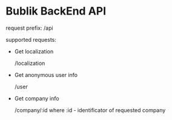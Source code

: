 # Bublik BackEnd API #

request prefix: /api

supported requests:

* Get localization

	/localization

* Get anonymous user info

	/user

* Get company info

	/company/:id
	where :id - identificator of requested company